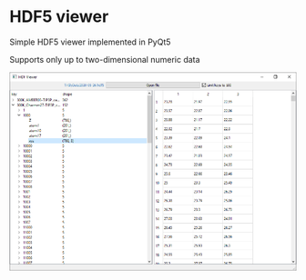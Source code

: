 # HDF5 viewer
Simple HDF5 viewer implemented in PyQt5

Supports only up to two-dimensional numeric data

![Screenshot](hdfviewer.png)
